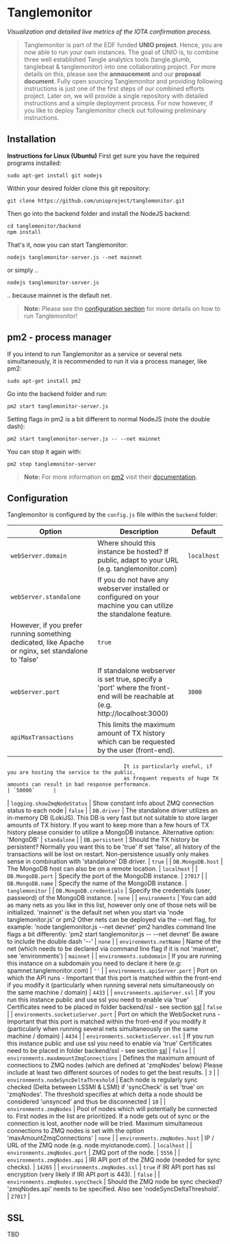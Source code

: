 # Tanglemonitor

_Visualization and detailed live metrics of the IOTA confirmation process._

> Tanglemonitor is part of the EDF funded **UNIO project**. Hence, you are now able to run your own instances. The goal of UNIO is, to combine three well established Tangle analytics tools (tangle.glumb, tanglebeat & tanglemonitor) into one collaborating project. For more details on this, please see the **annoucement** and our **proposal document**. Fully open sourcing Tanglemonitor and providing following instructions is just one of the first steps of our combined efforts project. Later on, we will provide a single repository with detailed instructions and a simple deployment process. For now however, if you like to deploy Tanglemonitor check out following preliminary instructions.

## Installation

**Instructions for Linux (Ubuntu)**
First get sure you have the required programs installed:

```
sudo apt-get install git nodejs
```

Within your desired folder clone this git repository:

```
git clone https://github.com/unioproject/tanglemonitor.git
```

Then go into the backend folder and install the NodeJS backend:

```
cd tanglemonitor/backend
npm install
```

That's it, now you can start Tanglemonitor:

```
nodejs tanglemonitor-server.js --net mainnet
```

or simply ..

```
nodejs tanglemonitor-server.js
```

.. because mainnet is the default net.

> **Note:** Please see the [configuration section](#Configuration) for more details on how to run Tanglemonitor!

## pm2 - process manager

If you intend to run Tanglemonitor as a service or several nets simultaneously, it is recommended to run it via a process manager, like pm2:

```
sudo apt-get install pm2
```

Go into the backend folder and run:

```
pm2 start tanglemonitor-server.js
```

Setting flags in pm2 is a bit different to normal NodeJS (note the double dash):

```
pm2 start tanglemonitor-server.js -- --net mainnet
```

You can stop it again with:

```
pm2 stop tanglemonitor-server
```

> **Note:** For more information on [pm2](https://pm2.io/) visit their [documentation](https://pm2.io/doc/en/runtime/overview/?utm_source=pm2&utm_medium=website&utm_campaign=rebranding).

## Configuration

Tanglemonitor is configured by the `config.js` file within the `backend` folder:

| Option                                 | Description                                                                                                                                      | Default      |
| -------------------------------------- | ------------------------------------------------------------------------------------------------------------------------------------------------ | ------------ |
| `webServer.domain`                     | Where should this instance be hosted? If public, adapt to your URL (e.g. tanglemonitor.com)                                                      | `localhost`  |
| `webServer.standalone`                 | If you do not have any webserver installed or configured on your machine you can utilize the standalone feature.
                                          However, if you prefer running something dedicated, like Apache or nginx, set standalone to 'false'                                               | `true`       |
| `webServer.port`                       | If standalone webserver is set true, specify a 'port' where the front-end will be reachable at (e.g. http://localhost:3000)                      | `3000`       |
| `apiMaxTransactions`                   | This limits the maximum amount of TX history which can be requested by the user (front-end).
                                          It is particularly useful, if you are hosting the service to the public,
                                          as frequent requests of huge TX amounts can result in bad response performance.                                                                   | `50000`      |
| `logging.showZmqNodeStatus`            | Show constant info about ZMQ connection status to each node                                                                                      | `false`      |
| `DB.driver`                            | The standalone driver utilizes an in-memory DB (LokiJS). This DB is very fast but not suitable to store larger amounts of TX history.
                                          If you want to keep more than a few hours of TX history please consider to utilize a MongoDB instance.
                                          Alternative option: 'MongoDB'                                                                                                                     | `standalone` |
| `DB.persistent`                        | Should the TX history be persistent? Normally you want this to be 'true'
                                          If set 'false', all history of the transactions will be lost on restart.
                                          Non-persistence usually only makes sense in combination with 'standalone' DB driver.                                                              | `true`       |
| `DB.MongoDB.host`                      | The MongoDB host can also be on a remote location.                                                                                               | `localhost`  |
| `DB.MongoDB.port`                      | Specify the port of the MongoDB instance.                                                                                                        | `27017`      |
| `DB.MongoDB.name`                      | Specify the name of the MongoDB instance.                                                                                                        | `tanglemonitor` |
| `DB.MongoDB.credentials`               | Specify the credentials (user, password) of the MongoDB instance.                                                                                | `none`       |
| `environments`                         | You can add as many nets as you like in this list, however only one of those nets will be initialized.
                                          'mainnet' is the default net when you start via 'node tanglemonitor.js' or pm2
                                          Other nets can be deployed via the --net flag, for example: 'node tanglemonitor.js --net devnet'
                                          pm2 handles command line flags a bit differently: 'pm2 start tanglemonitor.js -- --net devnet' Be aware to include the double dash '--'           | `none`       |
| `environments.netName`                 | Name of the net (which needs to be declared via command line flag if it is not 'mainnet', see 'environments')                                    | `mainnet`      |
| `environments.subdomain`               | If you are running this instance on a subdomain you need to declare it here (e.g: spamnet.tanglemonitor.com)                                     | `''`      |
| `environments.apiServer.port`          | Port on which the API runs - Important that this port is matched within the front-end if you modify it
                                          (particularly when running several nets simultaneously on the same machine / domain)                                                              | `4433`      |
| `environments.apiServer.ssl`           | If you run this instance public and use ssl you need to enable via 'true'
                                          Certificates need to be placed in folder backend/ssl - see section [ssl](#ssl)                                                                    | `false`      |
| `environments.socketioServer.port`          | Port on which the WebSocket runs - Important that this port is matched within the front-end if you modify it
                                          (particularly when running several nets simultaneously on the same machine / domain)                                                              | `4434`      |
| `environments.socketioServer.ssl`           | If you run this instance public and use ssl you need to enable via 'true'
                                          Certificates need to be placed in folder backend/ssl - see section [ssl](#ssl)                                                                    | `false`      |
| `environments.maxAmountZmqConnections` | Defines the maximum amount of connections to ZMQ nodes (which are defined at 'zmqNodes' below)
                                          Please include at least two different sources of nodes to get the best results.                                                                   | `3`      |
| `environments.nodeSyncDeltaThreshold`  | Each node is regularly sync checked (Delta between LSSMI & LSMI) if 'syncCheck' is set 'true' on 'zmqNodes'.
                                          The threshold specifies at which delta a node should be considered 'unsynced' and thus be disconnected                                            | `10`      |
| `environments.zmqNodes`                | Pool of nodes which will potentially be connected to. First nodes in the list are prioritized.
                                          If a node gets out of sync or the connection is lost, another node will be tried.
                                          Maximum simultaneous connections to ZMQ nodes is set with the option 'maxAmountZmqConnections'                                                    | `none`      |
| `environments.zmqNodes.host`           | IP / URL of the ZMQ node (e.g. node.myiotanode.com).                                                                                             | `localhost`      |
| `environments.zmqNodes.port`           | ZMQ port of the node.                                                                                                                            | `5556`      |
| `environments.zmqNodes.api`            | IRI API port of the ZMQ node (needed for sync checks).                                                                                           | `14265`      |
| `environments.zmqNodes.ssl`            | `true` if IRI API port has ssl encryption (very likely if  IRI API port is 443).                                                                 | `false`      |
| `environments.zmqNodes.syncCheck`      | Should the ZMQ node be sync checked? 'zmqNodes.api' needs to be specified. Also see 'nodeSyncDeltaThreshold'.                                    | `27017`      |

## SSL

TBD
